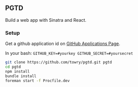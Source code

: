 PGTD
----

Build a web app with Sinatra and React.

### Setup

Get a github application id on [GitHub Applications Page](https://github.com/settings/applications).

In your bash: `GITHUB_KEY=#yourkey GITHUB_SECRET=#yoursecret`

```bash
git clone https://github.com/towry/pgtd.git pgtd
cd pgtd
npm install
bundle install
foreman start -f Procfile.dev
```
